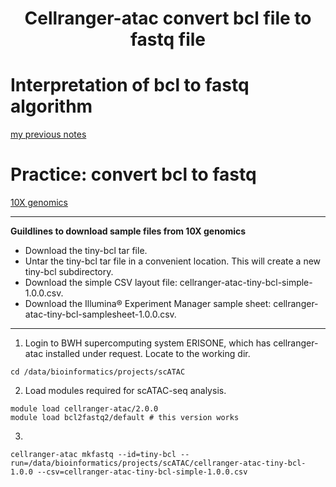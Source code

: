 # <h1 align="center">Cellranger-atac convert bcl file to fastq file</h1>

# Interpretation of bcl to fastq algorithm
[my previous notes](https://github.com/TingtingSsl2/scRNA-seq_LearningPage/blob/main/03_Convert%20bcl%20to%20fastq.md)

# Practice: convert bcl to fastq
[10X genomics](https://support.10xgenomics.com/single-cell-atac/software/pipelines/latest/using/mkfastq)

***
**Guildlines to download sample files from 10X genomics** 
- Download the tiny-bcl tar file.
- Untar the tiny-bcl tar file in a convenient location. This will create a new tiny-bcl subdirectory.
- Download the simple CSV layout file: cellranger-atac-tiny-bcl-simple-1.0.0.csv.
- Download the Illumina® Experiment Manager sample sheet: cellranger-atac-tiny-bcl-samplesheet-1.0.0.csv.
***

1. Login to BWH supercomputing system ERISONE, which has cellranger-atac installed under request. Locate to the working dir. 
```
cd /data/bioinformatics/projects/scATAC
```

2. Load modules required for scATAC-seq analysis. 
```
module load cellranger-atac/2.0.0
module load bcl2fastq2/default # this version works
```

3. 
```
cellranger-atac mkfastq --id=tiny-bcl --run=/data/bioinformatics/projects/scATAC/cellranger-atac-tiny-bcl-1.0.0 --csv=cellranger-atac-tiny-bcl-simple-1.0.0.csv
